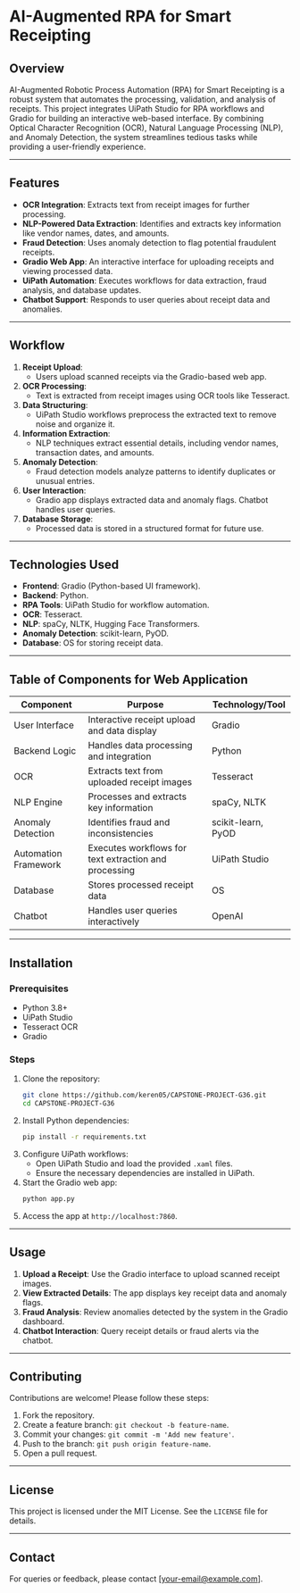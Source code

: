 # AI-Augmented RPA for Smart Receipting

## Overview
AI-Augmented Robotic Process Automation (RPA) for Smart Receipting is a robust system that automates the processing, validation, and analysis of receipts. This project integrates UiPath Studio for RPA workflows and Gradio for building an interactive web-based interface. By combining Optical Character Recognition (OCR), Natural Language Processing (NLP), and Anomaly Detection, the system streamlines tedious tasks while providing a user-friendly experience.

---

## Features
- **OCR Integration**: Extracts text from receipt images for further processing.
- **NLP-Powered Data Extraction**: Identifies and extracts key information like vendor names, dates, and amounts.
- **Fraud Detection**: Uses anomaly detection to flag potential fraudulent receipts.
- **Gradio Web App**: An interactive interface for uploading receipts and viewing processed data.
- **UiPath Automation**: Executes workflows for data extraction, fraud analysis, and database updates.
- **Chatbot Support**: Responds to user queries about receipt data and anomalies.

---

## Workflow
1. **Receipt Upload**: 
   - Users upload scanned receipts via the Gradio-based web app.
2. **OCR Processing**:
   - Text is extracted from receipt images using OCR tools like Tesseract.
3. **Data Structuring**:
   - UiPath Studio workflows preprocess the extracted text to remove noise and organize it.
4. **Information Extraction**:
   - NLP techniques extract essential details, including vendor names, transaction dates, and amounts.
5. **Anomaly Detection**:
   - Fraud detection models analyze patterns to identify duplicates or unusual entries.
6. **User Interaction**:
   - Gradio app displays extracted data and anomaly flags. Chatbot handles user queries.
7. **Database Storage**:
   - Processed data is stored in a structured format for future use.

---

## Technologies Used
- **Frontend**: Gradio (Python-based UI framework).
- **Backend**: Python.
- **RPA Tools**: UiPath Studio for workflow automation.
- **OCR**: Tesseract.
- **NLP**: spaCy, NLTK, Hugging Face Transformers.
- **Anomaly Detection**: scikit-learn, PyOD.
- **Database**: OS for storing receipt data.

---

## Table of Components for Web Application

| **Component**          | **Purpose**                                             | **Technology/Tool**       |
|------------------------|---------------------------------------------------------|---------------------------|
| User Interface         | Interactive receipt upload and data display             | Gradio                    |
| Backend Logic          | Handles data processing and integration                 | Python                    |
| OCR                    | Extracts text from uploaded receipt images              | Tesseract                 |
| NLP Engine             | Processes and extracts key information                  | spaCy, NLTK               |
| Anomaly Detection      | Identifies fraud and inconsistencies                    | scikit-learn, PyOD        |
| Automation Framework   | Executes workflows for text extraction and processing   | UiPath Studio             |
| Database               | Stores processed receipt data                           | OS                        |
| Chatbot                | Handles user queries interactively                      | OpenAI                    |

---

## Installation

### Prerequisites
- Python 3.8+
- UiPath Studio
- Tesseract OCR
- Gradio

### Steps
1. Clone the repository:
   ```bash
   git clone https://github.com/keren05/CAPSTONE-PROJECT-G36.git
   cd CAPSTONE-PROJECT-G36
   ```
2. Install Python dependencies:
   ```bash
   pip install -r requirements.txt
   ```
3. Configure UiPath workflows:
   - Open UiPath Studio and load the provided `.xaml` files.
   - Ensure the necessary dependencies are installed in UiPath.
4. Start the Gradio web app:
   ```bash
   python app.py
   ```
5. Access the app at `http://localhost:7860`.

---

## Usage
1. **Upload a Receipt**: Use the Gradio interface to upload scanned receipt images.
2. **View Extracted Details**: The app displays key receipt data and anomaly flags.
3. **Fraud Analysis**: Review anomalies detected by the system in the Gradio dashboard.
4. **Chatbot Interaction**: Query receipt details or fraud alerts via the chatbot.

---

## Contributing
Contributions are welcome! Please follow these steps:
1. Fork the repository.
2. Create a feature branch: `git checkout -b feature-name`.
3. Commit your changes: `git commit -m 'Add new feature'`.
4. Push to the branch: `git push origin feature-name`.
5. Open a pull request.

---

## License
This project is licensed under the MIT License. See the `LICENSE` file for details.

---

## Contact
For queries or feedback, please contact [your-email@example.com].
